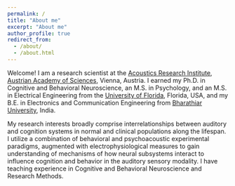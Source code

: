 ```yaml
---
permalink: /
title: "About me"
excerpt: "About me"
author_profile: true
redirect_from: 
  - /about/
  - /about.html
---
```


Welcome! I am a research scientist at the <a href="https://www.oeaw.ac.at/isf/home">Acoustics Research Institute</a>, <a href="https://www.oeaw.ac.at/">Austrian Academy of Sciences</a>, Vienna, Austria. I earned my Ph.D. in Cognitive and Behavioral Neuroscience, an M.S. in Psychology, and an M.S. in Electrical Engineering from the <a href="https://www.ufl.edu/">University of Florida</a>, Florida, USA, and my B.E. in Electronics and Communication Engineering from <a href="https://www.b-u.ac.in/">Bharathiar University</a>, India.

My research interests broadly comprise interrelationships between auditory and cognition systems in normal and clinical populations along the lifespan. I utilize a combination of behavioral and psychoacoustic experimental paradigms, augmented with electrophysiological measures to gain understanding of mechanisms of how neural subsystems interact to influence cognition and behavior in the auditory sensory modality. I have teaching experience in Cognitive and Behavioral Neuroscience and Research Methods. 
